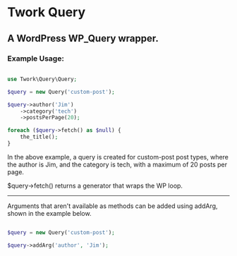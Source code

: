 # Twork Query

## A WordPress WP_Query wrapper.

### Example Usage:

```php

use Twork\Query\Query;

$query = new Query('custom-post');

$query->author('Jim')
    ->category('tech')
    ->postsPerPage(20);

foreach ($query->fetch() as $null) {
    the_title();
}

```

In the above example, a query is created for custom-post post types, where the author is Jim, and the category is tech, with a maximum of 20 posts per page.
 
$query->fetch() returns a generator that wraps the WP loop.

---

Arguments that aren't available as methods can be added using addArg, shown in the example below.

```php

$query = new Query('custom-post');

$query->addArg('author', 'Jim');

```

